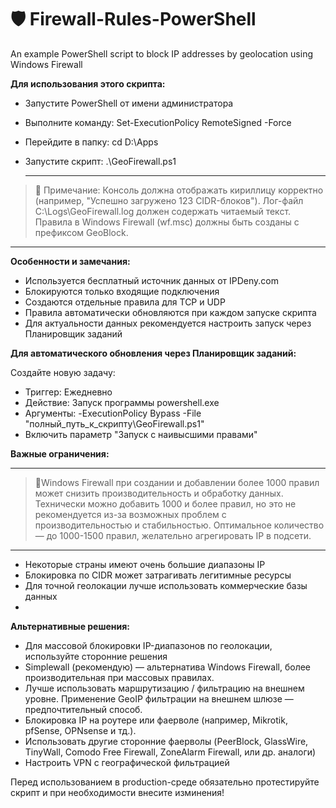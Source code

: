 #  🛡️ Firewall-Rules-PowerShell

An example PowerShell script to block IP addresses by geolocation using Windows Firewall

**Для использования этого скрипта:**

- Запустите PowerShell от имени администратора
- Выполните команду: Set-ExecutionPolicy RemoteSigned -Force
- Перейдите в папку: cd D:\Apps
- Запустите скрипт: .\GeoFirewall.ps1

  ---
> 🧠 Примечание:
Консоль должна отображать кириллицу корректно (например, "Успешно загружено 123 CIDR-блоков").
Лог-файл C:\Logs\GeoFirewall.log должен содержать читаемый текст.
Правила в Windows Firewall (wf.msc) должны быть созданы с префиксом GeoBlock.
---

**Особенности и замечания:**

- Используется бесплатный источник данных от IPDeny.com
- Блокируются только входящие подключения
- Создаются отдельные правила для TCP и UDP
- Правила автоматически обновляются при каждом запуске скрипта
- Для актуальности данных рекомендуется настроить запуск через Планировщик заданий

**Для автоматического обновления через Планировщик заданий:**

Создайте новую задачу:
- Триггер: Ежедневно
- Действие: Запуск программы powershell.exe
- Аргументы: -ExecutionPolicy Bypass -File "полный_путь_к_скрипту\GeoFirewall.ps1"
- Включить параметр "Запуск с наивысшими правами"

**Важные ограничения:**

---
> 🧠Windows Firewall при создании и добавлении более 1000 правил может снизить производительность и обработку данных.
Технически можно добавить 1000 и более правил, но это не рекомендуется из-за возможных проблем с производительностью и стабильностью.
Оптимальное количество — до 1000-1500 правил, желательно агрегировать IP в подсети.
---

- Некоторые страны имеют очень большие диапазоны IP
- Блокировка по CIDR может затрагивать легитимные ресурсы
- Для точной геолокации лучше использовать коммерческие базы данных
- 
**Альтернативные решения:**
- Для массовой блокировки IP-диапазонов по геолокации, используйте сторонние решения
- Simplewall (рекомендую) — альтернатива Windows Firewall, более производительная при массовых правилах.
- Лучше использовать маршрутизацию / фильтрацию на внешнем уровне. Применение GeoIP фильтрации на внешнем шлюзе — предпочтительный способ.
- Блокировка IP на роутере или фаерволе (например, Mikrotik, pfSense, OPNsense и тд.).
- Использовать другие сторонние фаерволы (PeerBlock, GlassWire, TinyWall, Comodo Free Firewall, ZoneAlarm Firewall, или др. аналоги)
- Настроить VPN с географической фильтрацией

Перед использованием в production-среде обязательно протестируйте скрипт и при необходимости внесите изминения!
